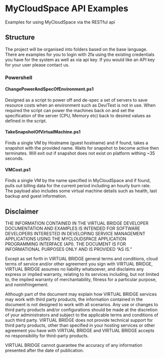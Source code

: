 # MyCloudSpace API Examples
Examples for using MyCloudSpace via the RESTful api

## Structure
The project will be organised into folders based on the base language. There are examples for you to login with 2fa using the existing credentials you have for the system as well as via api key. If you would like an API key for your user please contact us.

### Powershell

#### ChangePowerAndSpecOfEnvironment.ps1
Designed as a script to power off and de-spec a set of servers to save resource costs when an environment such as Dev/Test is not in use. When required the script can power the machines back on and set the specification of the server (CPU, Memory etc) back to desired values as defined in the script.

#### TakeSnapshotOfVirtualMachine.ps1
Finds a single VM by Hostname (guest hostname) and if found, takes a snapshot with the provided name. Waits for snapshot to become active then terminates. Will exit out if snapshot does not exist on platform withing ~35 seconds.

#### VMCost.ps1
Finds a single VM by the name specified in MyCloudSpace and if found, pulls out billing data for the current period including an hourly burn rate. The payload also includes some virtual machine details such as health, last backup and guest information.

## Disclaimer

THE INFORMATION CONTAINED IN THE VIRTUAL BRIDGE DEVELOPER DOCUMENTATION AND EXAMPLES IS INTENDED FOR SOFTWARE DEVELOPERS INTERESTED IN DEVELOPING SERVICE MANAGEMENT APPLICATIONS USING THE MYCLOUDSPACE APPLICATION PROGRAMMING INTERFACE (API). THE DOCUMENT IS FOR INFORMATIONAL PURPOSES ONLY AND IS PROVIDED “AS IS.”

Except as set forth in VIRTUAL BRIDGE general terms and conditions, cloud terms of service and/or other agreement you sign with VIRTUAL BRIDGE, VIRTUAL BRIDGE assumes no liability whatsoever, and disclaims any express or implied warranty, relating to its services including, but not limited to, the implied warranty of merchantability, fitness for a particular purpose, and noninfringement.

Although part of the document may explain how VIRTUAL BRIDGE services may work with third party products, the information contained in the document is not designed to work with all scenarios. Any use or changes to third party products and/or configurations should be made at the discretion of your administrators and subject to the applicable terms and conditions of such third party. VIRTUAL BRIDGE does not provide technical support for third party products, other than specified in your hosting services or other agreement you have with VIRTUAL BRIDGE and VIRTUAL BRIDGE accepts no responsibility for third-party products.

VIRTUAL BRIDGE cannot guarantee the accuracy of any information presented after the date of publication.